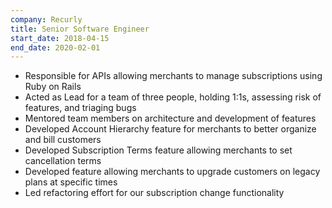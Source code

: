 ```yaml
--- 
company: Recurly
title: Senior Software Engineer
start_date: 2018-04-15
end_date: 2020-02-01
---
```


* Responsible for APIs allowing merchants to manage subscriptions using Ruby on Rails
* Acted as Lead for a team of three people, holding 1:1s, assessing risk of features, and triaging bugs
* Mentored team members on architecture and development of features
* Developed Account Hierarchy feature for merchants to better organize and bill customers
* Developed Subscription Terms feature allowing merchants to set cancellation terms
* Developed feature allowing merchants to upgrade customers on legacy plans at specific times
* Led refactoring effort for our subscription change functionality


